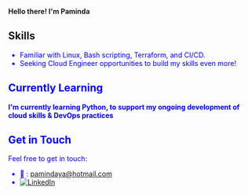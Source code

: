 **Hello there! I'm Paminda**

## Skills

<span style="color:blue">

- Familiar with Linux, Bash scripting, Terraform, and CI/CD.
- Seeking Cloud Engineer opportunities to build my skills even more!

## Currently Learning

<span style="color:blue">**I'm currently learning Python, to support my ongoing development of cloud skills & DevOps practices**</span>

## Get in Touch

Feel free to get in touch:

- :e-mail: : pamindaya@hotmail.com
- [![LinkedIn](https://img.shields.io/badge/LinkedIn-Connect-blue?style=social&logo=linkedin)](https://www.linkedin.com/in/pamindakw)
